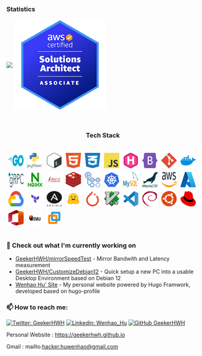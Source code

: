 ### Statistics
<div>
    <p>
        <a href="https://github.com/GeekerHWH"><img align="center" src="https://github-readme-stats-geekerhwhs-projects.vercel.app/api/top-langs/?username=GeekerHWH&layout=compact&theme=buefy&hide_border=true" /></a>
        <a href="https://credly.com/badges/a5ba8037-5804-4de6-ac45-f66d818e00cb"><img align="center" src="images/certifications/aws-certified-solutions-architect-associate.png" alt="AWS Certified Solutions Architect"></a>
    </p>
</div>

<section id="techstack">
    <div class="container"><br>
        <h3 style="text-align:center;">Tech Stack</h3>
        <div class="row justify-content-center px-3 px-md-5"
            style="display: flex; align-items: center; justify-content: center;">
            <p style="display: flex; flex-wrap: wrap; align-items: center;">
                <img src="images/techstack/golang.svg" alt="Golang Logo" width="40" height="40" style="margin: 5px;">
                <img src="images/techstack/python.svg" alt="Python Logo" width="40" height="40" style="margin: 5px;">
                <img src="images/techstack/bash.svg" alt="Bash Logo" width="40" height="40" style="margin: 5px;">
                <img src="images/techstack/html.svg" alt="HTML Logo" width="40" height="40" style="margin: 5px;">
                <img src="images/techstack/css.svg" alt="CSS Logo" width="40" height="40" style="margin: 5px;">
                <img src="images/techstack/javascript.svg" alt="JavaScript Logo" width="40" height="40" style="margin: 5px;">
                <img src="images/techstack/hugo.svg" alt="Hugo Logo" width="40" height="40" style="margin: 5px;">
                <img src="images/techstack/bootstrap5.svg" alt="Bootstrap Logo" width="40" height="40" style="margin: 5px;">
                <img src="images/techstack/git.svg" alt="Git Logo" width="40" height="40" style="margin: 5px;">
                <img src="images/techstack/docker.svg" alt="Docker Logo" width="40" height="40" style="margin: 5px;">
                <img src="images/techstack/grpc.svg" alt="gRPC Logo" width="40" height="40" style="margin: 5px;">
                <img src="images/techstack/nginx.svg" alt="Nginx Logo" width="40" height="40" style="margin: 5px;">
                <img src="images/techstack/httpd.svg" alt="Apache HTTP Server Logo" width="40" height="40" style="margin: 5px;">
                <img src="images/techstack/redis.svg" alt="Redis Logo" width="40" height="40" style="margin: 5px;">
                <img src="images/techstack/githubactions.svg" alt="GitHub Actions Logo" width="40" height="40"
                    style="margin: 5px;">
                <img src="images/techstack/kubernetes.svg" alt="Kubernetes Logo" width="40" height="40" style="margin: 5px;">
                <img src="images/techstack/mysql.svg" alt="MySQL Logo" width="40" height="40" style="margin: 5px;">
                <img src="images/techstack/mariadb.svg" alt="MariaDB Logo" width="40" height="40" style="margin: 5px;">
                <img src="images/techstack/aws.svg" alt="AWS Logo" width="40" height="40" style="margin: 5px;">
                <img src="images/techstack/azure.svg" alt="Azure Logo" width="40" height="40" style="margin: 5px;">
                <img src="images/techstack/gcp.svg" alt="Google Cloud Platform Logo" width="40" height="40" style="margin: 5px;">
                <img src="images/techstack/terraform.svg" alt="Terraform Logo" width="40" height="40" style="margin: 5px;">
                <img src="images/techstack/ansible.svg" alt="Ansible Logo" width="40" height="40" style="margin: 5px;">
                <img src="images/techstack/huggingface.svg" alt="Hugging Face Logo" width="40" height="40" style="margin: 5px;">
                <img src="images/techstack/pytorch.svg" alt="PyTorch Logo" width="40" height="40" style="margin: 5px;">
                <img src="images/techstack/vim.svg" alt="Vim Logo" width="40" height="40" style="margin: 5px;">
                <img src="images/techstack/vscode.svg" alt="VSCode Logo" width="40" height="40" style="margin: 5px;">
                <img src="images/techstack/debian.svg" alt="Debian Logo" width="40" height="40" style="margin: 5px;">
                <img src="images/techstack/ubuntu.svg" alt="Ubuntu Logo" width="40" height="40" style="margin: 5px;">
                <img src="images/techstack/redhat.svg" alt="Red Hat Logo" width="40" height="40" style="margin: 5px;">
                <img src="images/techstack/office.svg" alt="Microsoft Office Logo" width="40" height="40" style="margin: 5px;">
                <img src="images/techstack/qemu.svg" alt="QEMU Logo" width="40" height="40" style="margin: 5px;">
                <img src="images/techstack/vmware.svg" alt="VMware Logo" width="40" height="40" style="margin: 5px;">
            </p>
        </div>
    </div>
</section>

### 👷 Check out what I'm currently working on

- [GeekerHWH/mirrorSpeedTest](https://github.com/GeekerHWH/mirrorSpeedTest) - Mirror Bandwith and Latency measurement
- [GeekerHWH/CustomizeDebian12](https://github.com/GeekerHWH/CustomizeDebian12) - Quick setup a new PC into a usable Desktop Environment based on Debian 12
- [Wenhao Hu' Site](https://geekerhwh.github.io) - My personal website powered by Hugo Framwork, developed based on hugo-profile

### 📫 How to reach me:
[![Twitter: GeekerHWH](https://img.shields.io/twitter/follow/GeekerHWH?style=social)](https://twitter.com/GeekerHWH)
[![Linkedin: Wenhao_Hu](https://img.shields.io/badge/-Wenhao_Hu-blue?style=flat-square&logo=Linkedin&logoColor=white&link=https://www.linkedin.com/in/thaianebraga/)](https://www.linkedin.com/in/wenhao-hu-profile/)
[![GitHub GeekerHWH](https://img.shields.io/github/followers/GeekerHWH?label=follow&style=social)](https://github.com/GeekerHWH)

Personal Website : https://geekerhwh.github.io

Gmail : mailto:hacker.huwenhao@gmail.com